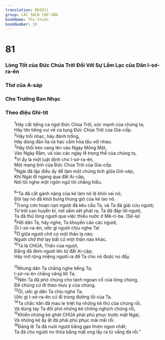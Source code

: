 ```yaml
---
translation: BD2011
group: CÁC SÁCH THƠ-VĂN
bookName: Thi-thiên 
bookNumber: 19
---
```


<div class="title"><h1>81</h1><h3>Lòng Tốt của Ðức Chúa Trời Ðối Với Sự Lầm Lạc của Dân I-sơ-ra-ên</h3><h3>Thơ của A-sáp</h3><h3>Cho Trưởng Ban Nhạc</h3><h3>Theo điệu Ghi-tít</h3></div>
<span class="verse thi_81_1">  <sup>1</sup>Hãy cất tiếng ca ngợi Ðức Chúa Trời, sức mạnh của chúng ta;<br/>  Hãy lớn tiếng vui vẻ ca tụng Ðức Chúa Trời của Gia-cốp.<br/></span>
<span class="verse thi_81_2">  <sup>2</sup>Hãy trỗi nhạc, hãy đánh trống,<br/>  Hãy dùng đàn lia và hạc cầm hòa tấu với nhau.<br/></span>
<span class="verse thi_81_3">  <sup>3</sup>Hãy thổi kèn vang lên vào Ngày Mồng Một, <br/>  Vào Ngày Rằm, và vào các ngày lễ trọng thể của chúng ta,<br/></span>
<span class="verse thi_81_4">  <sup>4</sup>Vì ấy là một luật định cho I-sơ-ra-ên,<br/>  Một mạng lịnh của Ðức Chúa Trời của Gia-cốp.<br/></span>
<span class="verse thi_81_5">  <sup>5</sup>Ngài đã lập điều ấy để làm một chứng tích giữa Giô-sép,<br/>  Khi Ngài đi ngang qua đất Ai-cập,<br/>  Nơi tôi nghe một ngôn ngữ tôi chẳng hiểu.<br/><br/></span>
<span class="verse thi_81_6">  <sup>6</sup>“Ta đã cất gánh nặng của kẻ làm nô lệ khỏi vai nó;<br/>  Ðôi tay nó đã khỏi bưng thúng giỏ của kẻ lao nô.<br/></span>
<span class="verse thi_81_7">  <sup>7</sup>Trong cơn hoạn nạn ngươi đã kêu cầu Ta, và Ta đã giải cứu ngươi;<br/>  Từ trời cao huyền bí, nơi sấm sét phát ra, Ta đã đáp lời ngươi,<br/>  Ta đã thử lòng ngươi qua việc thiếu nước ở Mê-ri-ba. (Sê-la)<br/></span>
<span class="verse thi_81_8">  <sup>8</sup>Hỡi dân Ta, hãy nghe, Ta khuyến cáo các ngươi;<br/>  Ôi I-sơ-ra-ên, ước gì ngươi chịu nghe Ta!<br/></span>
<span class="verse thi_81_9">  <sup>9</sup>Ở giữa ngươi chớ có một thần lạ nào;<br/>  Ngươi chớ thờ lạy bất cứ một thần nào khác.<br/></span>
<span class="verse thi_81_10">  <sup>10</sup>Ta là CHÚA, Thần của ngươi,<br/>  Ðấng đã đem ngươi lên từ đất Ai-cập;<br/>  Hãy mở rộng miệng ngươi ra để Ta cho nó được no đầy.<br/><br/></span>
<span class="verse thi_81_11">  <sup>11</sup>Nhưng dân Ta chẳng nghe tiếng Ta;<br/>  I-sơ-ra-ên chẳng vâng lời Ta;<br/></span>
<span class="verse thi_81_12">  <sup>12</sup>Nên Ta đã phó chúng cho tánh ngoan cố của lòng chúng,<br/>  Ðể chúng cứ đi theo mưu ý của chúng.<br/></span>
<span class="verse thi_81_13">  <sup>13</sup>Ôi, ước gì dân Ta chịu nghe Ta;<br/>  Ước gì I-sơ-ra-ên cứ đi trong đường lối của Ta.<br/></span>
<span class="verse thi_81_14">  <sup>14</sup>Ta chắc hẳn đã mau lẹ triệt hạ những kẻ thù của chúng rồi,<br/>  Và dùng tay Ta đối phó những kẻ chống nghịch chúng rồi,<br/></span>
<span class="verse thi_81_15">  <sup>15</sup>Khiến những kẻ ghét CHÚA phải phủ phục trước mặt Ngài,<br/>  Và những kẻ ấy ắt đã phải phủ phục mãi mãi rồi.<br/></span>
<span class="verse thi_81_16">  <sup>16</sup>Ðáng lẽ Ta đã nuôi ngươi bằng gạo thơm ngon nhất;<br/>  Ta đã cho ngươi no thỏa bằng mật ong lấy ra từ vầng đá rồi.”<br/></span>
